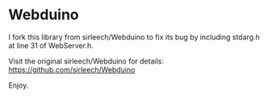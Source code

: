 # Webduino

I fork this library from sirleech/Webduino to fix its bug by including stdarg.h at line 31 of WebServer.h.

Visit the original sirleech/Webduino for details: https://github.com/sirleech/Webduino

Enjoy.